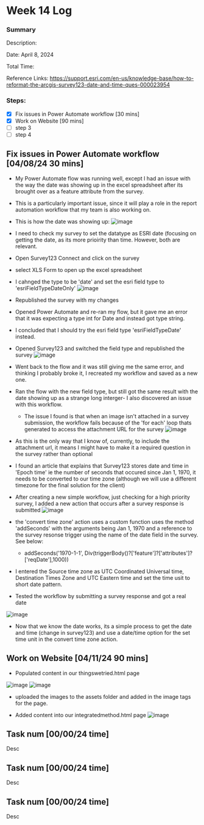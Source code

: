 # Week 14 Log
### Summary

Description:

Date: April 8, 2024

Total Time:

Reference Links: https://support.esri.com/en-us/knowledge-base/how-to-reformat-the-arcgis-survey123-date-and-time-ques-000023954

### Steps:
- [x] Fix issues in Power Automate workflow [30 mins]
- [x] Work on Website [90 mins]
- [ ] step 3
- [ ] step 4

## Fix issues in Power Automate workflow [04/08/24 30 mins]

* My Power Automate flow was running well, except I had an issue with the way the date was showing up in the excel spreadsheet after its brought over as a feature attribute from the survey.
* This is a particularly important issue, since it will play a role in the report automation workflow that my team is also working on.
* This is how the date was showing up:
![image](https://github.com/lowylori/technicallogs/assets/49323685/86524396-ec2f-48bd-88ff-f3be4204b5bd)

* I need to check my survey to set the datatype as ESRI date (focusing on getting the date, as its more prioirity than time. However, both are relevant.
* Open Survey123 Connect and click on the survey
* select XLS Form to open up the excel spreadsheet
* I cahnged the type to be 'date' and set the esri field type to 'esriFieldTypeDateOnly'
![image](https://github.com/lowylori/technicallogs/assets/49323685/cc4f9d9f-0dd7-4e87-837a-0388d2f3e7d1)


* Republished the survey with my changes

* Opened Power Automate and re-ran my flow, but it gave me an error that it was expecting a type int for Date and instead got type string.
* I concluded that I should try the esri field type 'esriFieldTypeDate' instead.
* Opened Survey123 and switched the field type and republished the survey
![image](https://github.com/lowylori/technicallogs/assets/49323685/5c2c0fab-69dc-48c0-85bc-4f1a9fe0b119)

* Went back to the flow and it was still giving me the same error, and thinking I probably broke it, I recreated my workflow and saved as a new one.
* Ran the flow with the new field type, but still got the same result with the date showing up as a strange long interger- I also discovered an issue with this workflow.
  * The issue I found is that when an image isn't attached in a survey submission, the workflow fails because of the 'for each' loop thats generated to access the attachment URL for the survey
  ![image](https://github.com/lowylori/technicallogs/assets/49323685/eb3bb62f-b707-4f88-931c-05c5f9200115)

* As this is the only way that I know of, currently, to include the attachment url, it means I might have to make it a required question in the survey rather than optional
* I found an article that explains that Survey123 stores date and time in 'Epoch time' ie the number of seconds that occured since Jan 1, 1970, it needs to be converted to our time zone (although we will use a different timezone for the final solution for the client)
* After creating a new simple workflow, just checking for a high priority survey, I added a new action that occurs after a survey response is submitted
![image](https://github.com/lowylori/technicallogs/assets/49323685/6e45e424-9f1d-438b-97b0-d8cca50a31c4)


* the 'convert time zone' action uses a custom function uses the method 'addSeconds' with the arguments being Jan 1, 1970 and a reference to the survey resonse trigger using the name of the date field in the survey. See below:
  *  addSeconds('1970-1-1', Div(triggerBody()?['feature']?['attributes']?['reqDate'],1000))
* I entered the Source time zone as UTC Coordinated Universal time, Destination Times Zone and UTC Eastern time and set the time usit to short date pattern.

* Tested the workflow by submitting a survey response and got a real date

![image](https://github.com/lowylori/technicallogs/assets/49323685/49929106-c94e-4e6c-8de7-0ba3cb0eb1fc)

* Now that we know the date works, its a simple process to get the date and time (change in survey123) and use a date/time option for the set time unit in the convert time zone action.

## Work on Website [04/11/24 90 mins]

* Populated content in our thingswetried.html page

![image](https://github.com/lowylori/technicallogs/assets/49323685/dbb95b6c-6c44-4540-9bca-591bb60a0ba1)
![image](https://github.com/lowylori/technicallogs/assets/49323685/764d950b-d33a-401c-b136-02ee5e71f516)

* uploaded the images to the assets folder and added in the image tags for the page.

* Added content into our integratedmethod.html page
![image](https://github.com/lowylori/technicallogs/assets/49323685/cd4f0c2b-20f4-418b-b35a-20fac4275d5e)


## Task num [00/00/24 time]

Desc

## Task num [00/00/24 time]

Desc

## Task num [00/00/24 time]

Desc
